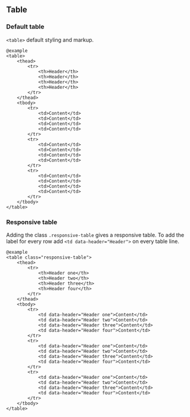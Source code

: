 ## Table

### Default table
`<table>` default styling and markup.

	@example
	<table>
		<thead>
			<tr>
				<th>Header</th>
				<th>Header</th>
				<th>Header</th>
				<th>Header</th>
			</tr>
		</thead>
		<tbody>
			<tr>
				<td>Content</td>
				<td>Content</td>
				<td>Content</td>
				<td>Content</td>
			</tr>
			<tr>
				<td>Content</td>
				<td>Content</td>
				<td>Content</td>
				<td>Content</td>
			</tr>
			<tr>
				<td>Content</td>
				<td>Content</td>
				<td>Content</td>
				<td>Content</td>
			</tr>
		</tbody>
	</table>


### Responsive table
Adding the class `.responsive-table` gives a responsive table.
To add the label for every row add `<td data-header="Header">` on every table line.

	@example
	<table class="responsive-table">
		<thead>
			<tr>
				<th>Header one</th>
				<th>Header two</th>
				<th>Header three</th>
				<th>Header four</th>
			</tr>
		</thead>
		<tbody>
			<tr>
				<td data-header="Header one">Content</td>
				<td data-header="Header two">Content</td>
				<td data-header="Header three">Content</td>
				<td data-header="Header four">Content</td>
			</tr>
			<tr>
				<td data-header="Header one">Content</td>
				<td data-header="Header two">Content</td>
				<td data-header="Header three">Content</td>
				<td data-header="Header four">Content</td>
			</tr>
			<tr>
				<td data-header="Header one">Content</td>
				<td data-header="Header two">Content</td>
				<td data-header="Header three">Content</td>
				<td data-header="Header four">Content</td>
			</tr>
		</tbody>
	</table>
